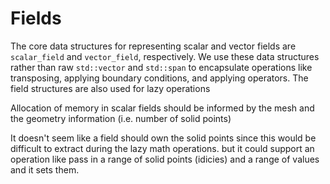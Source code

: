 Fields
===

The core data structures for representing scalar and vector fields are `scalar_field` and `vector_field`, respectively.  We use these data structures rather than raw `std::vector` and `std::span` to encapsulate operations like transposing, applying boundary conditions, and applying operators.  The field structures are also used for lazy operations

Allocation of memory in scalar fields should be informed by the mesh and the geometry information (i.e. number of solid points)

It doesn't seem like a field should own the solid points since this would be difficult to extract during the lazy math operations.  but it could support an operation like pass in a range of solid points (idicies) and a range of values and it sets them.